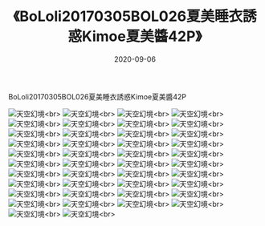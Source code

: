 ﻿---
layout: post
title: 《BoLoli20170305BOL026夏美睡衣誘惑Kimoe夏美醬42P》
date: 2020-09-06
img: http://photo.orgx.cf/性感/2020/BoLoli20170305BOL026夏美睡衣誘惑Kimoe夏美醬42P/000.jpg
tags: [美女,清纯,唯美]
---

BoLoli20170305BOL026夏美睡衣誘惑Kimoe夏美醬42P



![天空幻境](http://photo.orgx.cf/性感/2020/BoLoli20170305BOL026夏美睡衣誘惑Kimoe夏美醬42P/001.jpg''天空幻境'')<br>
![天空幻境](http://photo.orgx.cf/性感/2020/BoLoli20170305BOL026夏美睡衣誘惑Kimoe夏美醬42P/002.jpg''天空幻境'')<br>
![天空幻境](http://photo.orgx.cf/性感/2020/BoLoli20170305BOL026夏美睡衣誘惑Kimoe夏美醬42P/003.jpg''天空幻境'')<br>
![天空幻境](http://photo.orgx.cf/性感/2020/BoLoli20170305BOL026夏美睡衣誘惑Kimoe夏美醬42P/004.jpg''天空幻境'')<br>
![天空幻境](http://photo.orgx.cf/性感/2020/BoLoli20170305BOL026夏美睡衣誘惑Kimoe夏美醬42P/005.jpg''天空幻境'')<br>
![天空幻境](http://photo.orgx.cf/性感/2020/BoLoli20170305BOL026夏美睡衣誘惑Kimoe夏美醬42P/006.jpg''天空幻境'')<br>
![天空幻境](http://photo.orgx.cf/性感/2020/BoLoli20170305BOL026夏美睡衣誘惑Kimoe夏美醬42P/007.jpg''天空幻境'')<br>
![天空幻境](http://photo.orgx.cf/性感/2020/BoLoli20170305BOL026夏美睡衣誘惑Kimoe夏美醬42P/008.jpg''天空幻境'')<br>
![天空幻境](http://photo.orgx.cf/性感/2020/BoLoli20170305BOL026夏美睡衣誘惑Kimoe夏美醬42P/009.jpg''天空幻境'')<br>
![天空幻境](http://photo.orgx.cf/性感/2020/BoLoli20170305BOL026夏美睡衣誘惑Kimoe夏美醬42P/010.jpg''天空幻境'')<br>
![天空幻境](http://photo.orgx.cf/性感/2020/BoLoli20170305BOL026夏美睡衣誘惑Kimoe夏美醬42P/011.jpg''天空幻境'')<br>
![天空幻境](http://photo.orgx.cf/性感/2020/BoLoli20170305BOL026夏美睡衣誘惑Kimoe夏美醬42P/012.jpg''天空幻境'')<br>
![天空幻境](http://photo.orgx.cf/性感/2020/BoLoli20170305BOL026夏美睡衣誘惑Kimoe夏美醬42P/013.jpg''天空幻境'')<br>
![天空幻境](http://photo.orgx.cf/性感/2020/BoLoli20170305BOL026夏美睡衣誘惑Kimoe夏美醬42P/014.jpg''天空幻境'')<br>
![天空幻境](http://photo.orgx.cf/性感/2020/BoLoli20170305BOL026夏美睡衣誘惑Kimoe夏美醬42P/015.jpg''天空幻境'')<br>
![天空幻境](http://photo.orgx.cf/性感/2020/BoLoli20170305BOL026夏美睡衣誘惑Kimoe夏美醬42P/016.jpg''天空幻境'')<br>
![天空幻境](http://photo.orgx.cf/性感/2020/BoLoli20170305BOL026夏美睡衣誘惑Kimoe夏美醬42P/017.jpg''天空幻境'')<br>
![天空幻境](http://photo.orgx.cf/性感/2020/BoLoli20170305BOL026夏美睡衣誘惑Kimoe夏美醬42P/018.jpg''天空幻境'')<br>
![天空幻境](http://photo.orgx.cf/性感/2020/BoLoli20170305BOL026夏美睡衣誘惑Kimoe夏美醬42P/019.jpg''天空幻境'')<br>
![天空幻境](http://photo.orgx.cf/性感/2020/BoLoli20170305BOL026夏美睡衣誘惑Kimoe夏美醬42P/020.jpg''天空幻境'')<br>
![天空幻境](http://photo.orgx.cf/性感/2020/BoLoli20170305BOL026夏美睡衣誘惑Kimoe夏美醬42P/021.jpg''天空幻境'')<br>
![天空幻境](http://photo.orgx.cf/性感/2020/BoLoli20170305BOL026夏美睡衣誘惑Kimoe夏美醬42P/022.jpg''天空幻境'')<br>
![天空幻境](http://photo.orgx.cf/性感/2020/BoLoli20170305BOL026夏美睡衣誘惑Kimoe夏美醬42P/023.jpg''天空幻境'')<br>
![天空幻境](http://photo.orgx.cf/性感/2020/BoLoli20170305BOL026夏美睡衣誘惑Kimoe夏美醬42P/024.jpg''天空幻境'')<br>
![天空幻境](http://photo.orgx.cf/性感/2020/BoLoli20170305BOL026夏美睡衣誘惑Kimoe夏美醬42P/025.jpg''天空幻境'')<br>
![天空幻境](http://photo.orgx.cf/性感/2020/BoLoli20170305BOL026夏美睡衣誘惑Kimoe夏美醬42P/026.jpg''天空幻境'')<br>
![天空幻境](http://photo.orgx.cf/性感/2020/BoLoli20170305BOL026夏美睡衣誘惑Kimoe夏美醬42P/027.jpg''天空幻境'')<br>
![天空幻境](http://photo.orgx.cf/性感/2020/BoLoli20170305BOL026夏美睡衣誘惑Kimoe夏美醬42P/028.jpg''天空幻境'')<br>
![天空幻境](http://photo.orgx.cf/性感/2020/BoLoli20170305BOL026夏美睡衣誘惑Kimoe夏美醬42P/029.jpg''天空幻境'')<br>
![天空幻境](http://photo.orgx.cf/性感/2020/BoLoli20170305BOL026夏美睡衣誘惑Kimoe夏美醬42P/030.jpg''天空幻境'')<br>
![天空幻境](http://photo.orgx.cf/性感/2020/BoLoli20170305BOL026夏美睡衣誘惑Kimoe夏美醬42P/031.jpg''天空幻境'')<br>
![天空幻境](http://photo.orgx.cf/性感/2020/BoLoli20170305BOL026夏美睡衣誘惑Kimoe夏美醬42P/032.jpg''天空幻境'')<br>
![天空幻境](http://photo.orgx.cf/性感/2020/BoLoli20170305BOL026夏美睡衣誘惑Kimoe夏美醬42P/033.jpg''天空幻境'')<br>
![天空幻境](http://photo.orgx.cf/性感/2020/BoLoli20170305BOL026夏美睡衣誘惑Kimoe夏美醬42P/034.jpg''天空幻境'')<br>
![天空幻境](http://photo.orgx.cf/性感/2020/BoLoli20170305BOL026夏美睡衣誘惑Kimoe夏美醬42P/035.jpg''天空幻境'')<br>
![天空幻境](http://photo.orgx.cf/性感/2020/BoLoli20170305BOL026夏美睡衣誘惑Kimoe夏美醬42P/036.jpg''天空幻境'')<br>
![天空幻境](http://photo.orgx.cf/性感/2020/BoLoli20170305BOL026夏美睡衣誘惑Kimoe夏美醬42P/037.jpg''天空幻境'')<br>
![天空幻境](http://photo.orgx.cf/性感/2020/BoLoli20170305BOL026夏美睡衣誘惑Kimoe夏美醬42P/038.jpg''天空幻境'')<br>
![天空幻境](http://photo.orgx.cf/性感/2020/BoLoli20170305BOL026夏美睡衣誘惑Kimoe夏美醬42P/039.jpg''天空幻境'')<br>
![天空幻境](http://photo.orgx.cf/性感/2020/BoLoli20170305BOL026夏美睡衣誘惑Kimoe夏美醬42P/040.jpg''天空幻境'')<br>
![天空幻境](http://photo.orgx.cf/性感/2020/BoLoli20170305BOL026夏美睡衣誘惑Kimoe夏美醬42P/041.jpg''天空幻境'')<br>
![天空幻境](http://photo.orgx.cf/性感/2020/BoLoli20170305BOL026夏美睡衣誘惑Kimoe夏美醬42P/042.jpg''天空幻境'')<br>